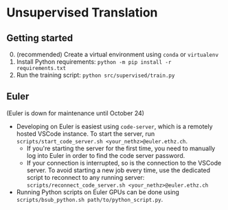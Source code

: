 # Unsupervised Translation

## Getting started

0. (recommended) Create a virtual environment using `conda` or `virtualenv`
1. Install Python requirements: `python -m pip install -r requirements.txt`
2. Run the training script: `python src/supervised/train.py`

## Euler
(Euler is down for maintenance until October 24)

- Developing on Euler is easiest using `code-server`, which is a remotely hosted VSCode instance. To start the server, run `scripts/start_code_server.sh <your_nethz>@euler.ethz.ch`.
  - If you're starting the server for the first time, you need to manually log into Euler in order to find the code server password.
  - If your connection is interrupted, so is the connection to the VSCode server. To avoid starting a new job every time, use the dedicated script to reconnect to any running server: `scripts/reconnect_code_server.sh <your_nethz>@euler.ethz.ch`
- Running Python scripts on Euler GPUs can be done using `scripts/bsub_python.sh path/to/python_script.py`.